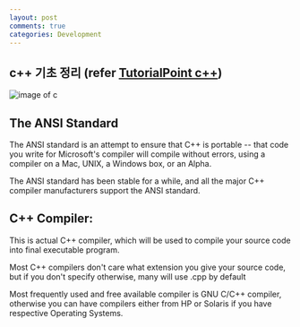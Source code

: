 ```yaml
---
layout: post
comments: true
categories: Development
---
```

## c++ 기초 정리 (refer [TutorialPoint c++](https://www.tutorialspoint.com/cplusplus/cpp_environment_setup.htm))
![image of c](https://www.visualstudio.com/wp-content/uploads/2016/05/C-4-562x309-OPx.png)
## The ANSI Standard
The ANSI standard is an attempt to ensure that C++ is portable -- that code you write for Microsoft's compiler will compile without errors, using a compiler on a Mac, UNIX, a Windows box, or an Alpha.

The ANSI standard has been stable for a while, and all the major C++ compiler manufacturers support the ANSI standard.

## C++ Compiler:
This is actual C++ compiler, which will be used to compile your source code into final executable program.

Most C++ compilers don't care what extension you give your source code, but if you don't specify otherwise, many will use .cpp by default

Most frequently used and free available compiler is GNU C/C++ compiler, otherwise you can have compilers either from HP or Solaris if you have respective Operating Systems.
